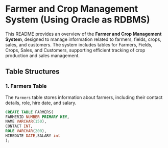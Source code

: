 # Farmer and Crop Management System (Using Oracle as RDBMS)

This README provides an overview of the **Farmer and Crop Management System**, designed to manage information related to farmers, fields, crops, sales, and customers. The system includes tables for Farmers, Fields, Crops, Sales, and Customers, supporting efficient tracking of crop production and sales management.

## Table Structures

### 1. Farmers Table
The `Farmers` table stores information about farmers, including their contact details, role, hire date, and salary.

```sql
CREATE TABLE FARMERS(
FARMERID NUMBER PRIMARY KEY,
NAME VARCHAR(150),
CONTACT INT,
ROLE VARCHAR(200),
HIREDATE DATE,SALARY int
);
